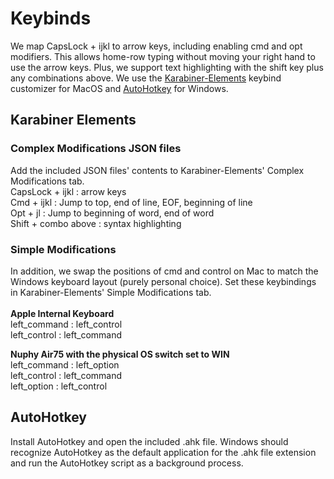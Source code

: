 # Keybinds
We map CapsLock + ijkl to arrow keys, including enabling cmd and opt modifiers.
This allows home-row typing without moving your right hand to use the arrow 
keys. Plus, we support text highlighting with the shift key plus any 
combinations above. We use the [Karabiner-Elements](https://karabiner-elements.pqrs.org/) 
keybind customizer for MacOS and [AutoHotkey](https://www.autohotkey.com/) for 
Windows.

## Karabiner Elements
### Complex Modifications JSON files
Add the included JSON files' contents to Karabiner-Elements' Complex 
Modifications tab. <br>
CapsLock + ijkl : arrow keys <br>
Cmd + ijkl : Jump to top, end of line, EOF, beginning of line <br>
Opt + jl : Jump to beginning of word, end of word <br>
Shift + combo above : syntax highlighting <br>

### Simple Modifications
In addition, we swap the positions of cmd and control on Mac to match 
the Windows keyboard layout (purely personal choice). Set these
keybindings in Karabiner-Elements' Simple Modifications tab. <br><br>
**Apple Internal Keyboard** <br>
left_command : left_control <br>
left_control : left_command <br>

**Nuphy Air75 with the physical OS switch set to WIN**<br>
left_command : left_option <br>
left_control : left_command <br>
left_option : left_control

## AutoHotkey
Install AutoHotkey and open the included .ahk file. Windows should recognize 
AutoHotkey as the default application for the .ahk file extension and run the 
AutoHotkey script as a background process.